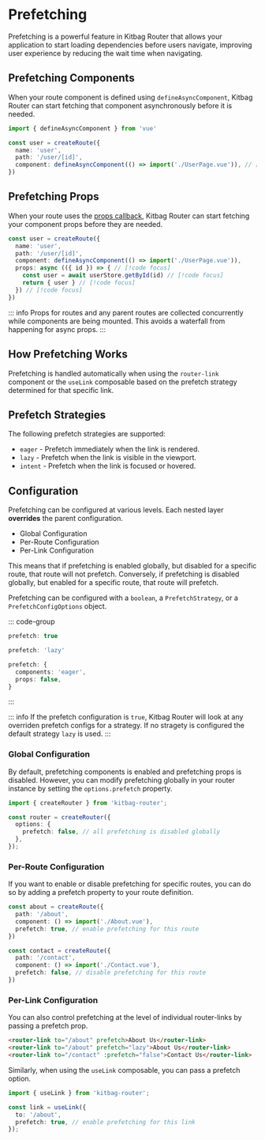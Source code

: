 # Prefetching

Prefetching is a powerful feature in Kitbag Router that allows your application to start loading dependencies before users navigate, improving user experience by reducing the wait time when navigating. 

## Prefetching Components

When your route component is defined using `defineAsyncComponent`, Kitbag Router can start fetching that component asynchronously before it is needed.

```ts
import { defineAsyncComponent } from 'vue'

const user = createRoute({
  name: 'user',
  path: '/user/[id]',
  component: defineAsyncComponent(() => import('./UserPage.vue')), // [!code focus]
})
```

## Prefetching Props

When your route uses the [props callback](/core-concepts/component-props), Kitbag Router can start fetching your component props before they are needed.

```ts
const user = createRoute({
  name: 'user',
  path: '/user/[id]',
  component: defineAsyncComponent(() => import('./UserPage.vue')),
  props: async (({ id }) => { // [!code focus]
    const user = await userStore.getById(id) // [!code focus]
    return { user } // [!code focus]
  }) // [!code focus]
})
```
::: info
Props for routes and any parent routes are collected concurrently while components are being mounted. This avoids a waterfall from happening for async props.
:::

## How Prefetching Works

Prefetching is handled automatically when using the `router-link` component or the `useLink` composable based on the prefetch strategy determined for that specific link.

## Prefetch Strategies

The following prefetch strategies are supported:

- `eager` - Prefetch immediately when the link is rendered.
- `lazy` - Prefetch when the link is visible in the viewport.
- `intent` - Prefetch when the link is focused or hovered.

## Configuration

Prefetching can be configured at various levels. Each nested layer **overrides** the parent configuration.

- Global Configuration
- Per-Route Configuration
- Per-Link Configuration

This means that if prefetching is enabled globally, but disabled for a specific route, that route will not prefetch. Conversely, if prefetching is disabled globally, but enabled for a specific route, that route will prefetch.

Prefetching can be configured with a `boolean`, a `PrefetchStrategy`, or a `PrefetchConfigOptions` object.

::: code-group
```ts [boolean]
prefetch: true
```

```ts [PrefetchStrategy]
prefetch: 'lazy'
```

```ts [PrefetchConfigOptions]
prefetch: {
  components: 'eager',
  props: false,
}
```
:::

::: info
If the prefetch configuration is `true`, Kitbag Router will look at any overriden prefetch configs for a strategy. If no stragety is configured the default strategy `lazy` is used.
:::

### Global Configuration

By default, prefetching components is enabled and prefetching props is disabled. However, you can modify prefetching globally in your router instance by setting the `options.prefetch` property.

```ts
import { createRouter } from 'kitbag-router';

const router = createRouter({
  options: {
    prefetch: false, // all prefetching is disabled globally
  },
});
```

### Per-Route Configuration

If you want to enable or disable prefetching for specific routes, you can do so by adding a prefetch property to your route definition.

```ts
const about = createRoute({
  path: '/about',
  component: () => import('./About.vue'),
  prefetch: true, // enable prefetching for this route
})

const contact = createRoute({
  path: '/contact',
  component: () => import('./Contact.vue'),
  prefetch: false, // disable prefetching for this route
})
```

### Per-Link Configuration

You can also control prefetching at the level of individual router-links by passing a prefetch prop.

```html
<router-link to="/about" prefetch>About Us</router-link>
<router-link to="/about" prefetch="lazy">About Us</router-link>
<router-link to="/contact" :prefetch="false">Contact Us</router-link>
```

Similarly, when using the `useLink` composable, you can pass a prefetch option.

```ts
import { useLink } from 'kitbag-router';

const link = useLink({
  to: '/about',
  prefetch: true, // enable prefetching for this link
});
```